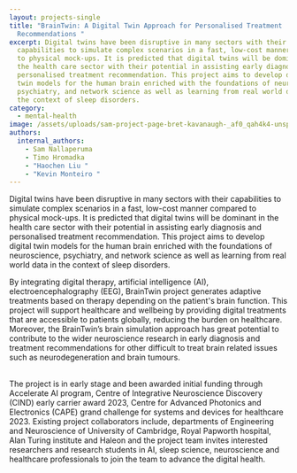 ```yaml
---
layout: projects-single
title: "BrainTwin: A Digital Twin Approach for Personalised Treatment
  Recommendations "
excerpt: Digital twins have been disruptive in many sectors with their
  capabilities to simulate complex scenarios in a fast, low-cost manner compared
  to physical mock-ups. It is predicted that digital twins will be dominant in
  the health care sector with their potential in assisting early diagnosis and
  personalised treatment recommendation. This project aims to develop digital
  twin models for the human brain enriched with the foundations of neuroscience,
  psychiatry, and network science as well as learning from real world data in
  the context of sleep disorders.
category:
  - mental-health
image: /assets/uploads/sam-project-page-bret-kavanaugh-_af0_qah4k4-unsplash.jpg
authors:
  internal_authors:
    - Sam Nallaperuma
    - Timo Hromadka
    - "Haochen Liu "
    - "Kevin Monteiro "
---
```

Digital twins have been disruptive in many sectors with their capabilities to simulate complex scenarios in a fast, low-cost manner compared to physical mock-ups. It is predicted that digital twins will be dominant in the health care sector with their potential in assisting early diagnosis and personalised treatment recommendation. This project aims to develop digital twin models for the human brain enriched with the foundations of neuroscience, psychiatry, and network science as well as learning from real world data in the context of sleep disorders. 


By integrating digital therapy, artificial intelligence (AI), electroencephalography (EEG), BrainTwin project generates adaptive treatments based on therapy depending on the patient's brain function. This project will support healthcare and wellbeing by providing digital treatments that are accessible to patients globally, reducing the burden on healthcare.  Moreover, the BrainTwin’s brain simulation approach has great potential to contribute to the wider neuroscience research in early diagnosis and treatment recommendations for other difficult to treat brain related issues such as neurodegeneration and brain tumours.

\
The project is in early stage and been awarded initial funding through Accelerate AI program, Centre of Integrative Neuroscience Discovery (CIND) early carrier award 2023, Centre for Advanced Photonics and Electronics (CAPE) grand challenge for systems and devices for healthcare 2023. Existing project collaborators include, departments of Engineering and Neuroscience of University of Cambridge, Royal Papworth hospital, Alan Turing institute and Haleon and the project team invites interested researchers and research students in AI, sleep science, neuroscience and healthcare professionals to join the team to advance the digital health.